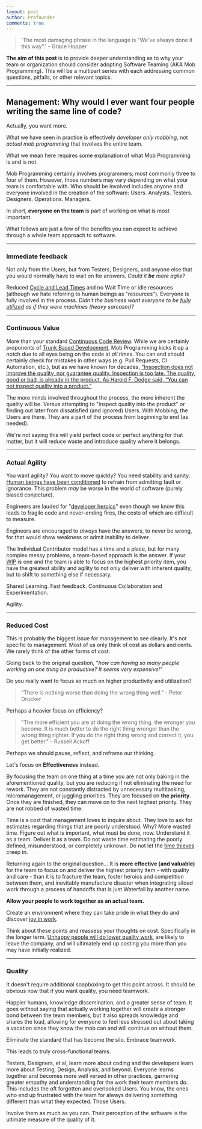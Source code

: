 ```yaml
---
layout: post
author: Profounder
comments: true
---
```


<div class="font-zilla" markdown="1">

<blockquote class="p-4 my-4 border-s-4 border-gray-300 bg-gray-50 dark:border-gray-500 dark:bg-gray-800">
    <p class="text-xl italic font-medium leading-relaxed text-gray-900 dark:text-white">
    'The most damaging phrase in the language is "We've always done it this way".' - Grace Hopper
    </p>
</blockquote>

**The aim of this post** is to provide deeper understanding as to why your team or organization should consider adopting Software Teaming (AKA Mob Programming). This will be a multipart series with each addressing common questions, pitfalls, or other relevant topics.

<hr class="border-b-2 border-gray-400 mb-6"/>

## Management: Why would I ever want four people writing the same line of code?


Actually, you want more. 

What we have seen in practice is effectively *developer only mobbing*, not *actual mob programming* that involves the entire team. 

What we mean here requires some explanation of what Mob Programming is and is not. 

Mob Programming certainly involves programmers; most commonly three to four of them. However, those numbers may vary depending on what your team is comfortable with. Who should be involved includes anyone and everyone involved in the creation of the software: Users. Analysts. Testers. Designers. Operations. Managers. 

In short, **everyone on the team** is part of working on what is most important.

What follows are just a few of the benefits you can expect to achieve through a whole team approach to software.

<hr class="border-b-2 border-gray-400 mb-6"/>

### Immediate feedback
Not only from the Users, but from Testers, Designers, and anyone else that you would normally have to wait on for answers. *Could it **be** more agile*?

Reduced [Cycle and Lead Times](https://learn.microsoft.com/en-us/azure/devops/report/dashboards/cycle-time-and-lead-time?view=azure-devops) and no Wait Time or idle resources (although we hate referring to human beings as "resources"). Everyone is fully involved in the process. *Didn't the business want everyone to be [fully utilized](https://jmlascala71.medium.com/utilization-considered-harmful-f992776e5e3e) as if they were machines (heavy sarcasm)?*
<hr class="border-b-2 border-gray-400 mb-6"/>

### Continuous Value
More than your standard [Continuous Code Review](https://trunkbaseddevelopment.com/continuous-review/#:~:text=Continuous%20Code%20Review%20is%20where,in%20front%20of%20peers%20quickly.). While we are certainly proponents of [Trunk Based Development](https://trunkbaseddevelopment.com/), Mob Programming kicks it up a notch due to all eyes being on the code at *all times*. You can and should certainly check for mistakes in other ways (e.g. Pull Requests, CI Automation, etc.), but as we have known for decades, ["Inspection does not improve the quality, nor guarantee quality. Inspection is too late. The quality, good or bad, is already in the product. As Harold F. Dodge said, “You can not inspect quality into a product.”](https://deming.org/inspection-is-too-late-the-quality-good-or-bad-is-already-in-the-product/) 

The more minds involved throughout the process, the more inherent the quality will be. Versus attempting to "inspect quality into the product" or finding out later from dissatisfied (and ignored) Users. With Mobbing, the Users are there. They are a part of the process from beginning to end (as needed). 

We're not saying this will yield perfect code or perfect anything for that matter, but it will reduce waste and introduce quality where it belongs.
<hr class="border-b-2 border-gray-400 mb-6"/>

### Actual Agility
You want agility? You want to move quickly? You need stability and sanity. [Human beings have been conditioned](https://www.alfiekohn.org/punished-rewards/) to refrain from admitting fault or ignorance. This problem *may* be worse in the world of software (purely biased conjecture). 

Engineers are lauded for "[developer heroics](https://stevemcconnell.com/articles/classic-mistakes/)" even though we know this leads to fragile code and never-ending fires, the costs of which are difficult to measure. 

Engineers are encouraged to *always* have the answers, to never be wrong, for that would show weakness or admit inability to deliver. 

The Individual Contributor model has a time and a place, but for many complex messy problems, a team-based approach is the answer. If your [WIP](https://en.wikipedia.org/wiki/Kanban_(development)) is one and the team is able to focus on the highest priority item, you have the greatest ability and agility to not only deliver with inherent quality, but to shift to something else if necessary. 

Shared Learning. Fast feedback. Continuous Collaboration and Experimentation. 

Agility.
<hr class="border-b-2 border-gray-400 mb-6"/>

### Reduced Cost
This is probably the biggest issue for management to see clearly. It's not specific to management. Most of us only think of cost as dollars and cents. We rarely think of the other forms of cost.

Going back to the original question, "*how can having so many people working on one thing be productive? It seems very expensive!*" 

Do you really want to focus so much on higher productivity and utilization? 

>“There is nothing worse than doing the wrong thing well.” - Peter Drucker

Perhaps a heavier focus on efficiency?

> "The more efficient you are at doing the wrong thing, the wronger you become. It is much better to do the right thing wronger than the wrong thing righter. If you do the right thing wrong and correct it, you get better." - Russell Ackoff

Perhaps we should pause, reflect, and reframe our thinking. 

Let's focus on **Effectiveness** instead.

By focusing the team on one thing at a time you are not only baking in the aforementioned quality, but you are reducing if not eliminating the need for rework. They are not constantly distracted by unnecessary multitasking, micromanagement, or juggling priorities. They are focused on **the priority**. Once they are finished, they can move on to the next highest priority. They are not robbed of wasted time. 

Time is a cost that management loves to inquire about. They love to ask for estimates regarding things that are poorly understood. Why? More wasted time. Figure out what is important, what must be done, now. Understand it as a team. Deliver it as a team. Do not waste time estimating the poorly defined, misunderstood, or completely unknown. Do not let the [time thieves](https://itrevolution.com/articles/the-five-time-thieves/) creep in. 

Returning again to the original question... It is **more effective (and valuable)** for the team to focus on and deliver the highest priority item - with quality and care - than it is to fracture the team, foster heroics and competition between them, and inevitably manufacture disaster when integrating siloed work through a process of handoffs that is just Waterfall by another name.

**Allow your people to work together as an actual team.**

Create an environment where they can take pride in what they do and discover [joy in work](https://deming.org/deming-on-management-joy-in-work/). 

Think about these points and reassess your thoughts on cost. Specifically in the longer term. [Unhappy people will do lower quality work](https://www.shiftbase.com/glossary/job-dissatisfaction#:~:text=Poor%20work%20performance,lack%20of%20focus%20on%20quality.), are likely to leave the company, and will ultimately end up costing you more than you may have initially realized.
<hr class="border-b-2 border-gray-400 mb-6"/>


### Quality 
It doesn't require additional soapboxing to get this point across. It should be obvious now that if you want quality, you need teamwork.

Happier humans, knowledge dissemination, and a greater sense of team. It goes without saying that actually working together will create a stronger bond between the team members, but it also spreads knowledge and shares the load, allowing for everyone to feel less stressed out about taking a vacation since they know the mob can and will continue on without them. 

Eliminate the standard that has become the silo. Embrace teamwork.

This leads to truly cross-functional teams. 

Testers, Designers, et al, learn more about coding and the developers learn more about Testing, Design, Analysis, and beyond. Everyone learns together and becomes more well versed in other practices, garnering greater empathy and understanding for the work their team members do. This includes the oft forgotten and overlooked Users. You know, the ones who end up frustrated with the team for always delivering something different than what they expected. Those Users. 

Involve them as much as you can. Their perception of the software is the ultimate measure of the quality of it.

</div>